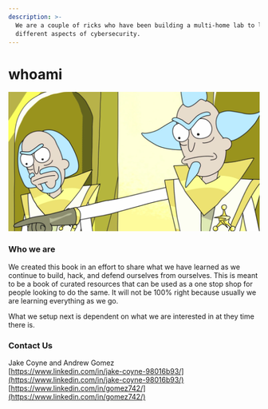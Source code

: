 ```yaml
---
description: >-
  We are a couple of ricks who have been building a multi-home lab to learn many
  different aspects of cybersecurity.
---
```


# whoami

![A couple of Ricks just trying to &quot;Show you what we got&quot;](.gitbook/assets/rick2.png)

### Who we are

We created this book in an effort to share what we have learned as we continue to build, hack, and defend ourselves from ourselves. This is meant to be a book of curated resources that can be used as a one stop shop for people looking to do the same. It will not be 100% right because usually we are learning everything as we go. 

What we setup next is dependent on what we are interested in at they time there is.

### Contact Us

Jake Coyne and Andrew Gomez   
[https://www.linkedin.com/in/jake-coyne-98016b93/](https://www.linkedin.com/in/jake-coyne-98016b93/)  
[https://www.linkedin.com/in/gomez742/](https://www.linkedin.com/in/gomez742/)

